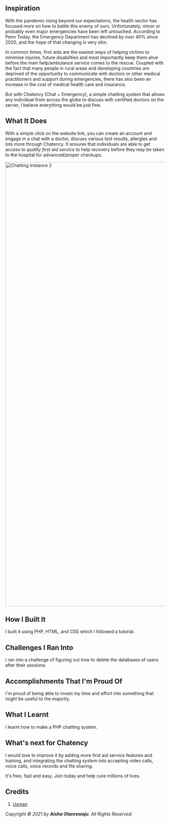 ## Inspiration

With the pandemic rising beyond our expectations, the health sector has focused more on how to battle this enemy of ours. Unfortunately, minor or probably even major emergencies have been left untouched. According to Penn Today, the Emergency Department has declined by over 40% since 2020, and the hope of that changing is very slim. 

In common times, first aids are the easiest ways of helping victims to minimise injuries, future disabilities and most importantly keep them alive before the main help/ambulance service comes to the rescue. Coupled with the fact that many people in rural areas and developing countries are deprived of the opportunity to communicate with doctors or other medical practitioners and support during emergencies, there has also been an increase in the cost of medical health care and insurance. 

But with Chatency (Chat + Emergency), a simple chatting system that allows any individual from across the globe to discuss with certified doctors on the server, I believe everything would be just fine.

## What It Does

With a simple click on the website link, you can create an account and engage in a chat with a doctor, discuss various test results, allergies and lots more through Chatency. It ensures that individuals are able to get access to _quality first aid service_ to help recovery before they may be taken to the hospital for advanced/proper checkups.

<img width="1400" alt="Chatting Instance 2" src="https://user-images.githubusercontent.com/77555172/116010605-e3b9df00-a617-11eb-9b4c-ef537944f24a.png">


## How I Built It

I built it using PHP, HTML, and CSS which I followed a tutorial.

## Challenges I Ran Into

I ran into a challenge of figuring out how to delete the databases of users after their sessions.

## Accomplishments That I'm Proud Of

I'm proud of being able to invest my time and effort into something that might be useful to the majority.

## What I Learnt

I learnt how to make a PHP chatting system.

## What's next for Chatency

I would love to improve it by adding more first aid service features and training, and integrating the chatting system into accepting video calls, voice calls, voice records and file sharing.

It's free, fast and easy. Join today and help cure millions of lives.

## Credits

1. [Usman](https://usmanahmadsaeed.me)

_Copyright © 2021 by **Aisha Olanrewaju**. All Rights Reserved._
